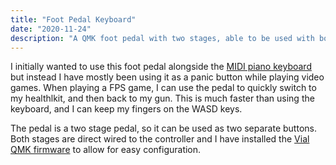 ```yaml
---
title: "Foot Pedal Keyboard"
date: "2020-11-24"
description: "A QMK foot pedal with two stages, able to be used with both MIDI devices and as an extra convenient shortcut"
---
```


I initially wanted to use this foot pedal alongside the [MIDI piano keyboard](../midi-piano)
but instead I have mostly been using it as a panic button while playing video games.
When playing a FPS game, I can use the pedal to quickly switch to my healthlkit,
and then back to my gun. This is much faster than using the keyboard, and I can
keep my fingers on the WASD keys.

The pedal is a two stage pedal, so it can be used as two separate buttons.
Both stages are direct wired to the controller and I have installed the
[Vial QMK firmware](https://github.com/williambuttenham/qmk_firmware/tree/williambuttenham/keyboards/handwired/foot_pedal)
to allow for easy configuration.
